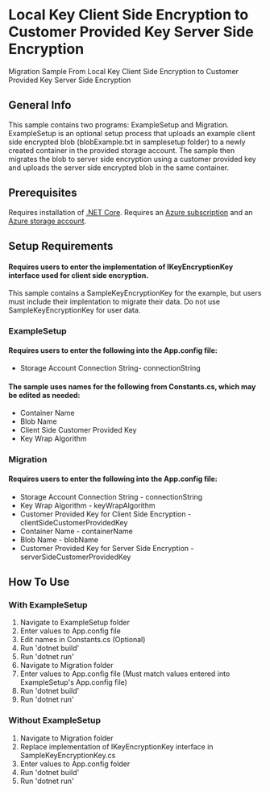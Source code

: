 # Local Key Client Side Encryption to Customer Provided Key Server Side Encryption
Migration Sample From Local Key Client Side Encryption to Customer Provided Key Server Side Encryption

## General Info
This sample contains two programs: ExampleSetup and Migration. ExampleSetup is an optional setup process that uploads an example client side encrypted blob (blobExample.txt in samplesetup folder) to a newly created container in the provided storage account.
The sample then migrates the blob to server side encryption using a customer provided key and uploads the server side encrypted blob in the same container. 

## Prerequisites
Requires installation of [.NET Core](https://dotnet.microsoft.com/download/dotnet-core).
Requires an [Azure subscription](https://azure.microsoft.com/en-us/free/) and an 
[Azure storage account](https://docs.microsoft.com/en-us/azure/storage/common/storage-account-create?tabs=azure-portal).

## Setup Requirements
#### Requires users to enter the implementation of IKeyEncryptionKey interface used for client side encryption. 
This sample contains a SampleKeyEncryptionKey for the example, but users must include their implentation to migrate their data. Do not use SampleKeyEncryptionKey for user data.

### ExampleSetup
#### Requires users to enter the following into the App.config file:
* Storage Account Connection String- connectionString

#### The sample uses names for the following from Constants.cs, which may be edited as needed:
* Container Name
* Blob Name
* Client Side Customer Provided Key
* Key Wrap Algorithm

### Migration
#### Requires users to enter the following into the App.config file:
* Storage Account Connection String - connectionString
* Key Wrap Algorithm - keyWrapAlgorithm
* Customer Provided Key for Client Side Encryption - clientSideCustomerProvidedKey
* Container Name - containerName
* Blob Name - blobName
* Customer Provided Key for Server Side Encryption - serverSideCustomerProvidedKey

## How To Use
### With ExampleSetup
1. Navigate to ExampleSetup folder
2. Enter values to App.config file
3. Edit names in Constants.cs (Optional)
4. Run 'dotnet build'
5. Run 'dotnet run'
6. Navigate to Migration folder
7. Enter values to App.config file (Must match values entered into ExampleSetup's App.config file)
8. Run 'dotnet build'
9. Run 'dotnet run'

### Without ExampleSetup
1. Navigate to Migration folder
2. Replace implementation of IKeyEncryptionKey interface in SampleKeyEncryptionKey.cs
3. Enter values to App.config folder
4. Run 'dotnet build'
5. Run 'dotnet run'